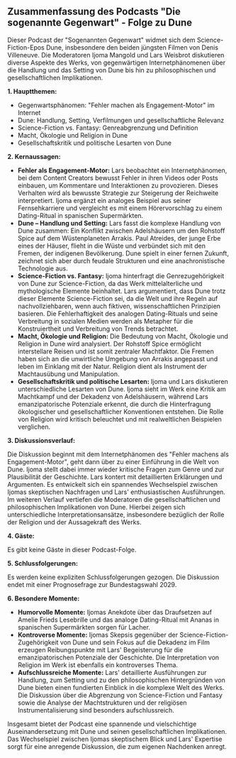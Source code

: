 ## Zusammenfassung des Podcasts "Die sogenannte Gegenwart" - Folge zu Dune

Dieser Podcast der "Sogenannten Gegenwart" widmet sich dem Science-Fiction-Epos Dune, insbesondere den beiden jüngsten Filmen von Denis Villeneuve. Die Moderatoren Ijoma Mangold und Lars Weisbrot diskutieren diverse Aspekte des Werks, von gegenwärtigen Internetphänomenen über die Handlung und das Setting von Dune bis hin zu philosophischen und gesellschaftlichen Implikationen.

**1. Hauptthemen:**

* Gegenwartsphänomen: "Fehler machen als Engagement-Motor" im Internet
* Dune: Handlung, Setting, Verfilmungen und gesellschaftliche Relevanz
* Science-Fiction vs. Fantasy: Genreabgrenzung und Definition
* Macht, Ökologie und Religion in Dune
* Gesellschaftskritik und politische Lesarten von Dune

**2. Kernaussagen:**

* **Fehler als Engagement-Motor:** Lars beobachtet ein Internetphänomen, bei dem Content Creators bewusst Fehler in ihren Videos oder Posts einbauen, um Kommentare und Interaktionen zu provozieren. Dieses Verhalten wird als bewusste Strategie zur Steigerung der Reichweite interpretiert. Ijoma ergänzt ein analoges Beispiel aus seiner Fernsehkarriere und vergleicht es mit einem Hörervorschlag zu einem Dating-Ritual in spanischen Supermärkten.
* **Dune – Handlung und Setting:** Lars fasst die komplexe Handlung von Dune zusammen: Ein Konflikt zwischen Adelshäusern um den Rohstoff Spice auf dem Wüstenplaneten Arrakis. Paul Atreides, der junge Erbe eines der Häuser, flieht in die Wüste und verbündet sich mit den Fremen, der indigenen Bevölkerung.  Dune spielt in einer fernen Zukunft, zeichnet sich aber durch feudale Strukturen und eine anachronistische Technologie aus.
* **Science-Fiction vs. Fantasy:**  Ijoma hinterfragt die Genrezugehörigkeit von Dune zur Science-Fiction, da das Werk mittelalterliche und mythologische Elemente beinhaltet. Lars argumentiert, dass Dune trotz dieser Elemente Science-Fiction sei, da die Welt und ihre Regeln auf nachvollziehbaren, wenn auch fiktiven, wissenschaftlichen Prinzipien basieren.  Die Fehlerhaftigkeit des analogen Dating-Rituals und seine Verbreitung in sozialen Medien werden als Metapher für die Konstruiertheit und Verbreitung von Trends betrachtet. 
* **Macht, Ökologie und Religion:** Die Bedeutung von Macht, Ökologie und Religion in Dune wird analysiert.  Der Rohstoff Spice ermöglicht interstellare Reisen und ist somit zentraler Machtfaktor. Die Fremen haben sich an die unwirtliche Umgebung von Arrakis angepasst und leben im Einklang mit der Natur. Religion dient als Instrument der Machtausübung und Manipulation.
* **Gesellschaftskritik und politische Lesarten:** Ijoma und Lars diskutieren unterschiedliche Lesarten von Dune.  Ijoma sieht im Werk eine Kritik am Machtkampf und der Dekadenz von Adelshäusern, während Lars emanzipatorische Potenziale erkennt, die durch die Hinterfragung ökologischer und gesellschaftlicher Konventionen entstehen. Die Rolle von Religion wird kritisch beleuchtet und mit realweltlichen Beispielen verglichen.  

**3. Diskussionsverlauf:**

Die Diskussion beginnt mit dem Internetphänomen des "Fehler machens als Engagement-Motor", geht dann über zu einer Einführung in die Welt von Dune.  Ijoma stellt dabei immer wieder kritische Fragen zum Genre und zur Plausibilität der Geschichte. Lars kontert mit detaillierten Erklärungen und Argumenten. Es entwickelt sich ein spannendes Wechselspiel zwischen Ijomas skeptischen Nachfragen und Lars' enthusiastischen Ausführungen.  Im weiteren Verlauf vertiefen die Moderatoren die gesellschaftlichen und philosophischen Implikationen von Dune. Hierbei zeigen sich unterschiedliche Interpretationsansätze, insbesondere bezüglich der Rolle der Religion und der Aussagekraft des Werks.

**4. Gäste:**

Es gibt keine Gäste in dieser Podcast-Folge.

**5. Schlussfolgerungen:**

Es werden keine expliziten Schlussfolgerungen gezogen. Die Diskussion endet mit einer Prognosefrage zur Bundestagswahl 2029. 

**6. Besondere Momente:**

* **Humorvolle Momente:** Ijomas Anekdote über das Draufsetzen auf Amelie Frieds Lesebrille und das analoge Dating-Ritual mit Ananas in spanischen Supermärkten sorgen für Lacher.
* **Kontroverse Momente:** Ijomas Skepsis gegenüber der Science-Fiction-Zugehörigkeit von Dune und sein Fokus auf die Dekadenz im Film erzeugen Reibungspunkte mit Lars' Begeisterung für die emanzipatorischen Potenziale der Geschichte. Die Interpretation von Religion im Werk ist ebenfalls ein kontroverses Thema. 
* **Aufschlussreiche Momente:** Lars' detaillierte Ausführungen zur Handlung, zum Setting und zu den philosophischen Hintergründen von Dune bieten einen fundierten Einblick in die komplexe Welt des Werks. Die Diskussion über die Abgrenzung von Science-Fiction und Fantasy sowie die Analyse der Machtstrukturen und der religiösen Instrumentalisierung sind besonders aufschlussreich.

Insgesamt bietet der Podcast eine spannende und vielschichtige Auseinandersetzung mit Dune und seinen gesellschaftlichen Implikationen. Das Wechselspiel zwischen Ijomas skeptischem Blick und Lars' Expertise sorgt für eine anregende Diskussion, die zum eigenen Nachdenken anregt.
